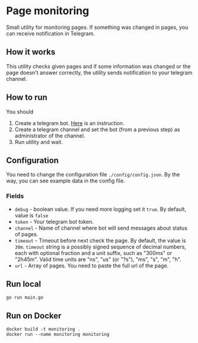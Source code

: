 # Page monitoring

Small utility for monitoring pages. If something was changed in pages, you can receive notification in Telegram.

## How it works

This utility checks given pages and if some information was changed or the page doesn't answer correctly, the utility
sends notification to your telegram channel.

## How to run

You should

1. Create a telegram bot. [Here](https://www.google.com) is an instruction.
2. Create a telegram channel and set the bot (from a previous step) as administrator of the channel.
3. Run utility and wait.

## Configuration

You need to change the configuration file `./config/config.json`. By the way, you can see example data in the config
file.

### Fields

- `debug` - boolean value. If you need more logging set it `true`. By default, value is `false`
- `token` - Your telegram bot token.
- `channel` - Name of channel where bot will send messages about status of pages.
- `timeout` - Timeout before next check the page. By default, the value is `30m`. `timeout` string is a possibly signed
  sequence of decimal numbers, each with optional fraction and a unit suffix, such as "300ms" or "2h45m". Valid time
  units are "ns", "us" (or "?s"), "ms", "s", "m", "h".
- `url` - Array of pages. You need to paste the full url of the page.

## Run local

```shell
go run main.go
```

## Run on Docker

```shell
docker build -t monitoring .
docker run --name monitoring monitoring
```
